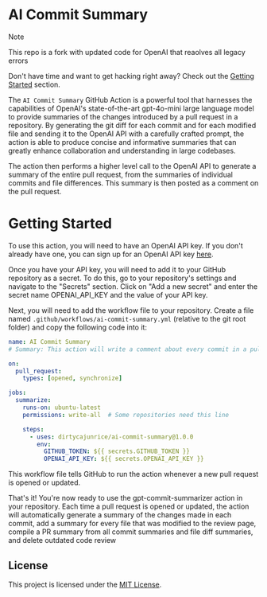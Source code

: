 # AI Commit Summary

> [!NOTE]
> This repo is a fork with updated code for OpenAI that reaolves all legacy errors


Don't have time and want to get hacking right away? Check out the [Getting Started](#getting-started) section.

The `AI Commit Summary` GitHub Action is a powerful tool that harnesses the capabilities of OpenAI's state-of-the-art gpt-4o-mini large language model to provide summaries of the changes introduced by a pull request in a repository. By generating the git diff for each commit and for each modified file and sending it to the OpenAI API with a carefully crafted prompt, the action is able to produce concise and informative summaries that can greatly enhance collaboration and understanding in large codebases.

The action then performs a higher level call to the OpenAI API to generate a summary of the entire pull request, from the summaries of individual commits and file differences. This summary is then posted as a comment on the pull request.

# Getting Started

To use this action, you will need to have an OpenAI API key. If you don't already have one, you can sign up for an OpenAI API key [here](https://openai.com/index/openai-api/).

Once you have your API key, you will need to add it to your GitHub repository as a secret. To do this, go to your repository's settings and navigate to the "Secrets" section. Click on "Add a new secret" and enter the secret name OPENAI_API_KEY and the value of your API key.

Next, you will need to add the workflow file to your repository. Create a file named `.github/workflows/ai-commit-summary.yml` (relative to the git root folder) and copy the following code into it:

```yaml
name: AI Commit Summary
# Summary: This action will write a comment about every commit in a pull request, as well as generate a summary for every file that was modified and add it to the review page, compile a PR summary from all commit summaries and file diff summaries, and delete outdated code review comments

on:
  pull_request:
    types: [opened, synchronize]

jobs:
  summarize:
    runs-on: ubuntu-latest
    permissions: write-all  # Some repositories need this line

    steps:
      - uses: dirtycajunrice/ai-commit-summary@1.0.0
        env:
          GITHUB_TOKEN: ${{ secrets.GITHUB_TOKEN }}
          OPENAI_API_KEY: ${{ secrets.OPENAI_API_KEY }}
```

This workflow file tells GitHub to run the action whenever a new pull request is opened or updated.

That's it! You're now ready to use the gpt-commit-summarizer action in your repository. Each time a pull request is opened or updated, the action will automatically generate a summary of the changes made in each commit, add a summary for every file that was modified to the review page, compile a PR summary from all commit summaries and file diff summaries, and delete outdated code review 

## License

This project is licensed under the [MIT License](./LICENSE).
